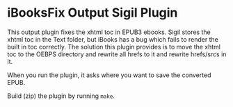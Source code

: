 # iBooksFix Output Sigil Plugin

This output plugin fixes the xhtml toc in EPUB3 ebooks. Sigil stores the xhtml toc in the Text folder, but iBooks has a bug which fails to render the built in toc correctly. The solution this plugin provides is to move the xhtml toc to the OEBPS directory and rewrite all hrefs to it and rewrite hrefs/srcs in it.

When you run the plugin, it asks where you want to save the converted EPUB.

Build (zip) the plugin by running `make`.
